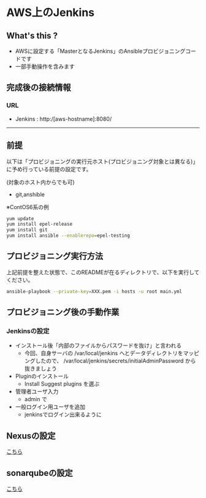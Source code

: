 # AWS上のJenkins

## What's this ?

- AWSに設定する「MasterとなるJenkins」のAnsibleプロビジョニングコードです
- 一部手動操作を含みます

## 完成後の接続情報

### URL

- Jenkins : http:/[aws-hostname]:8080/

---

## 前提

以下は「プロビジョニングの実行元ホスト(プロビジョニング対象とは異なる)」に予め行っている前提の設定です。

(対象のホスト内からでも可)


- git,anshible

※ContOS6系の例

```bash
yum update
yum install epel-release
yum install git
yum install ansible --enablerepo=epel-testing
```

## プロビジョニング実行方法

上記前提を整えた状態で、このREADMEが在るディレクトリで、以下を実行してください。

```bash
ansible-playbook --private-key=XXX.pem -i hosts -u root main.yml
```
## プロビジョニング後の手動作業

### Jenkinsの設定

- インストール後「内部のファイルからパスワードを抜け」と言われる
  - 今回、自身サーバの /var/local/jenkins へとデータディレクトリをマッピングしたので、 /var/local/jenkins/secrets/initialAdminPassword から抜きましょう
- Pluginのインストール
  - Install Suggest plugins を選ぶ
- 管理者ユーザ入力
  - admin で
- 一般ログイン用ユーザを追加
  - jenkinsでログイン出来るように

## Nexusの設定

[こちら](./setup-as-code/NEXUS_OPERATION.md)

## sonarqubeの設定

[こちら](./setup-as-code/SONARQUBE_OPERATION.md)
